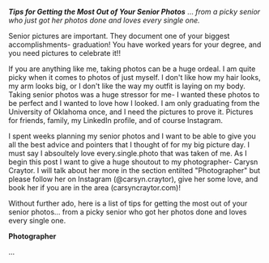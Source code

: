 ***Tips for Getting the Most Out of Your Senior Photos*** ... *from a picky senior who just got her photos done and loves every single one.*

Senior pictures are important. They document one of your biggest accomplishments- graduation! You have worked years for your degree, and you need pictures to celebrate it!!

If you are anything like me, taking photos can be a huge ordeal. I am quite picky when it comes to photos of just myself. I don't like how my hair looks, my arm looks big, or I don't like the way my outfit is laying on my body. Taking senior photos was a huge stressor for me- I wanted these photos to be perfect and I wanted to love how I looked. I am only graduating from the University of Oklahoma once, and I need the pictures to prove it. Pictures for friends, family, my LinkedIn profile, and of course Instagram. 

I spent weeks planning my senior photos and I want to be able to give you all the best advice and pointers that I thought of for my big picture day. I must say I absoultely love every.single.photo that was taken of me. As I begin this post I want to give a huge shoutout to my photographer- Carysn Craytor. I will talk about her more in the section entilted "Photographer" but please follow her on Instagram (@carsyn.craytor), give her some love, and book her if you are in the area (carsyncraytor.com)! 

Without further ado, here is a list of tips for getting the most out of your senior photos... from a picky senior who got her photos done and loves every single one. 

**Photographer**

... 
